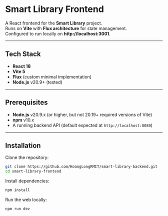 # Smart Library Frontend

A React frontend for the **Smart Library** project.  
Runs on **Vite** with **Flux architecture** for state management.  
Configured to run locally on **http://localhost:3001**.

---

## Tech Stack
- **React 18**
- **Vite 5**
- **Flux** (custom minimal implementation)
- **Node.js** v20.9+ (tested)

---

## Prerequisites
- **Node.js** v20.9.x (or higher, but not 20.19+ required versions of Vite)
- **npm** v10.x
- A running backend API (default expected at `http://localhost:8080`)

---

## Installation

Clone the repository:
```bash
git clone https://github.com/HoangLongRMIT/smart-library-backend.git
cd smart-library-frontend
```

Install dependencies:
```bash
npm install
```

Run the web locally:
```bash
npm run dev
```